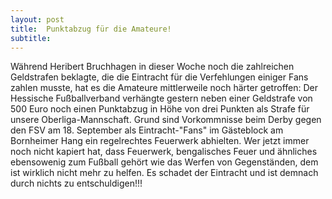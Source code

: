 ```yaml
---
layout: post
title:  Punktabzug für die Amateure!
subtitle:  
---
```


Während Heribert Bruchhagen in dieser Woche noch die zahlreichen Geldstrafen beklagte, die die Eintracht für die Verfehlungen einiger Fans zahlen musste, hat es die Amateure mittlerweile noch härter getroffen: Der Hessische Fußballverband verhängte gestern neben einer Geldstrafe von 500 Euro noch einen Punktabzug in Höhe von drei Punkten als Strafe für unsere Oberliga-Mannschaft. Grund sind Vorkommnisse beim Derby gegen den FSV am 18. September als Eintracht-"Fans" im Gästeblock am Bornheimer Hang ein regelrechtes Feuerwerk abhielten. Wer jetzt immer noch nicht kapiert hat, dass Feuerwerk, bengalisches Feuer und ähnliches ebensowenig zum Fußball gehört wie das Werfen von Gegenständen, dem ist wirklich nicht mehr zu helfen. Es schadet der Eintracht und ist demnach durch nichts zu entschuldigen!!! 


